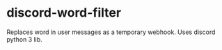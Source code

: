 # discord-word-filter

Replaces word in user messages as a temporary webhook. Uses discord python 3 lib.
